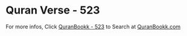 # Quran Verse - 523 

For more infos, Click [QuranBookk - 523](https://www.quranbookk.com/quran/search?q=523) to Search at [QuranBookk.com](http://quranbookk.com/)